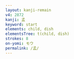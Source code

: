 ```yaml
---
layout: kanji-remain
v4: 2872
kanji: 孟
keyword: start
elements: child, dish
elementsTree: t(child, dish)
strokes: 8
on-yomi: モウ
permalink: /孟/
---
```






